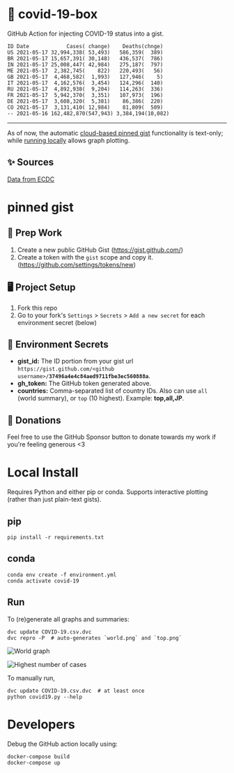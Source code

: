 # 🏥 covid-19-box

GitHub Action for injecting COVID-19 status into a gist.

```
ID Date            Cases( change)    Deaths(chnge)
US 2021-05-17 32,994,338( 53,493)   586,359(  389)
BR 2021-05-17 15,657,391( 30,148)   436,537(  786)
IN 2021-05-17 25,008,447( 42,984)   275,187(  797)
ME 2021-05-17  2,382,745(    822)   220,493(   56)
GB 2021-05-17  4,468,582(  1,993)   127,946(    5)
IT 2021-05-17  4,162,576(  3,454)   124,296(  140)
RU 2021-05-17  4,892,938(  9,204)   114,263(  336)
FR 2021-05-17  5,942,370(  3,351)   107,973(  196)
DE 2021-05-17  3,608,320(  5,381)    86,386(  220)
CO 2021-05-17  3,131,410( 12,984)    81,809(  509)
-- 2021-05-16 162,482,870(547,943) 3,384,194(10,082)
```

---

As of now, the automatic [cloud-based pinned gist](#pinned-gist) functionality is text-only;
while [running locally](#local-install) allows graph plotting.

## ✨ Sources

[Data from ECDC](https://www.ecdc.europa.eu/en/publications-data/download-todays-data-geographic-distribution-covid-19-cases-worldwide)

# pinned gist

## 🎒 Prep Work
1. Create a new public GitHub Gist (https://gist.github.com/)
1. Create a token with the `gist` scope and copy it. (https://github.com/settings/tokens/new)

## 🖥 Project Setup
1. Fork this repo
1. Go to your fork's `Settings` > `Secrets` > `Add a new secret` for each environment secret (below)

## 🤫 Environment Secrets
- **gist_id:** The ID portion from your gist url `https://gist.github.com/<github username>/`**`37496a4e4c84aed9711fbe3ec560888a`**.
- **gh_token:** The GitHub token generated above.
- **countries:** Comma-separated list of country IDs. Also can use `all` (world summary), or `top` (10 highest). Example: **top,all,JP**.

## 💸 Donations

Feel free to use the GitHub Sponsor button to donate towards my work if you're feeling generous <3

# Local Install

Requires Python and either pip or conda. Supports interactive plotting (rather than just plain-text gists).

## pip

```
pip install -r requirements.txt
```

## conda

```
conda env create -f environment.yml
conda activate covid-19
```

## Run

To (re)generate all graphs and summaries:

```
dvc update COVID-19.csv.dvc
dvc repro -P  # auto-generates `world.png` and `top.png`
```

![World graph](world.png)

![Highest number of cases](top.png)

To manually run,

```
dvc update COVID-19.csv.dvc  # at least once
python covid19.py --help
```

# Developers

Debug the GitHub action locally using:

```
docker-compose build
docker-compose up
```
